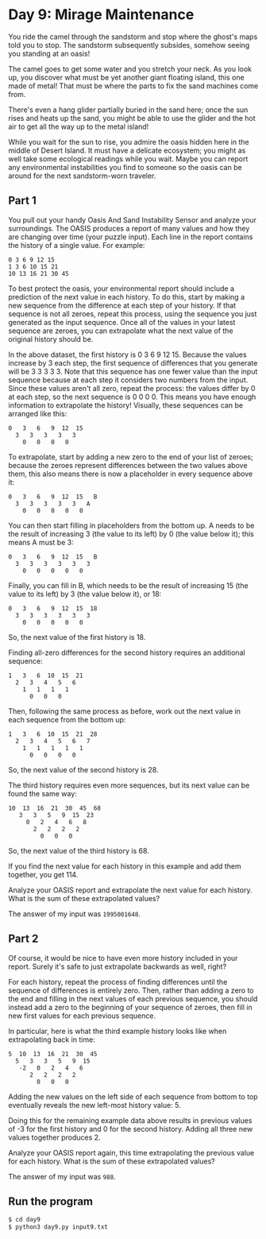 # Day 9: Mirage Maintenance

You ride the camel through the sandstorm and stop where the ghost's maps told you to stop. The sandstorm subsequently subsides, somehow seeing you standing at an oasis!

The camel goes to get some water and you stretch your neck. As you look up, you discover what must be yet another giant floating island, this one made of metal! That must be where the parts to fix the sand machines come from.

There's even a hang glider partially buried in the sand here; once the sun rises and heats up the sand, you might be able to use the glider and the hot air to get all the way up to the metal island!

While you wait for the sun to rise, you admire the oasis hidden here in the middle of Desert Island. It must have a delicate ecosystem; you might as well take some ecological readings while you wait. Maybe you can report any environmental instabilities you find to someone so the oasis can be around for the next sandstorm-worn traveler.

## Part 1

You pull out your handy Oasis And Sand Instability Sensor and analyze your surroundings. The OASIS produces a report of many values and how they are changing over time (your puzzle input). Each line in the report contains the history of a single value. For example:

```
0 3 6 9 12 15
1 3 6 10 15 21
10 13 16 21 30 45
```

To best protect the oasis, your environmental report should include a prediction of the next value in each history. To do this, start by making a new sequence from the difference at each step of your history. If that sequence is not all zeroes, repeat this process, using the sequence you just generated as the input sequence. Once all of the values in your latest sequence are zeroes, you can extrapolate what the next value of the original history should be.

In the above dataset, the first history is 0 3 6 9 12 15. Because the values increase by 3 each step, the first sequence of differences that you generate will be 3 3 3 3 3. Note that this sequence has one fewer value than the input sequence because at each step it considers two numbers from the input. Since these values aren't all zero, repeat the process: the values differ by 0 at each step, so the next sequence is 0 0 0 0. This means you have enough information to extrapolate the history! Visually, these sequences can be arranged like this:

```
0   3   6   9  12  15
  3   3   3   3   3
    0   0   0   0
```

To extrapolate, start by adding a new zero to the end of your list of zeroes; because the zeroes represent differences between the two values above them, this also means there is now a placeholder in every sequence above it:

```
0   3   6   9  12  15   B
  3   3   3   3   3   A
    0   0   0   0   0
```

You can then start filling in placeholders from the bottom up. A needs to be the result of increasing 3 (the value to its left) by 0 (the value below it); this means A must be 3:

```
0   3   6   9  12  15   B
  3   3   3   3   3   3
    0   0   0   0   0
```

Finally, you can fill in B, which needs to be the result of increasing 15 (the value to its left) by 3 (the value below it), or 18:

```
0   3   6   9  12  15  18
  3   3   3   3   3   3
    0   0   0   0   0
```
So, the next value of the first history is 18.

Finding all-zero differences for the second history requires an additional sequence:

```
1   3   6  10  15  21
  2   3   4   5   6
    1   1   1   1
      0   0   0
```

Then, following the same process as before, work out the next value in each sequence from the bottom up:

```
1   3   6  10  15  21  28
  2   3   4   5   6   7
    1   1   1   1   1
      0   0   0   0
```

So, the next value of the second history is 28.

The third history requires even more sequences, but its next value can be found the same way:

```
10  13  16  21  30  45  68
   3   3   5   9  15  23
     0   2   4   6   8
       2   2   2   2
         0   0   0
```

So, the next value of the third history is 68.

If you find the next value for each history in this example and add them together, you get 114.

Analyze your OASIS report and extrapolate the next value for each history. What is the sum of these extrapolated values?

The answer of my input was `1995001648`.

## Part 2

Of course, it would be nice to have even more history included in your report. Surely it's safe to just extrapolate backwards as well, right?

For each history, repeat the process of finding differences until the sequence of differences is entirely zero. Then, rather than adding a zero to the end and filling in the next values of each previous sequence, you should instead add a zero to the beginning of your sequence of zeroes, then fill in new first values for each previous sequence.

In particular, here is what the third example history looks like when extrapolating back in time:

```
5  10  13  16  21  30  45
  5   3   3   5   9  15
   -2   0   2   4   6
      2   2   2   2
        0   0   0
```

Adding the new values on the left side of each sequence from bottom to top eventually reveals the new left-most history value: 5.

Doing this for the remaining example data above results in previous values of -3 for the first history and 0 for the second history. Adding all three new values together produces 2.

Analyze your OASIS report again, this time extrapolating the previous value for each history. What is the sum of these extrapolated values?

The answer of my input was `988`.

## Run the program

~~~bash
$ cd day9
$ python3 day9.py input9.txt
~~~